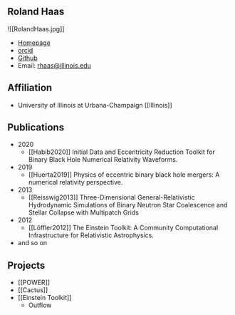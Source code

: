 ## Roland Haas

![[RolandHaas.jpg]]

* [Homepage](http://gravity.ncsa.illinois.edu/people/rhaas/)
* [orcid](https://orcid.org/0000-0003-1424-6178)
* [Github](https://github.com/rhaas80)
* Email: rhaas@illinois.edu

## Affiliation

* University of Illinois at Urbana-Champaign [[Illinois]]

## Publications

- 2020
	- [[Habib2020]] Initial Data and Eccentricity Reduction Toolkit for Binary Black Hole Numerical Relativity Waveforms.
- 2019
	- [[Huerta2019]] Physics of eccentric binary black hole mergers: A numerical relativity perspective.
- 2013
	- [[Reisswig2013]] Three-Dimensional General-Relativistic Hydrodynamic Simulations of Binary Neutron Star Coalescence and Stellar Collapse with Multipatch Grids
- 2012
	- [[Löffler2012]] The Einstein Toolkit: A Community Computational Infrastructure for Relativistic Astrophysics.
- and so on

## Projects

- [[POWER]]
- [[Cactus]]
- [[Einstein Toolkit]]
	- Outflow